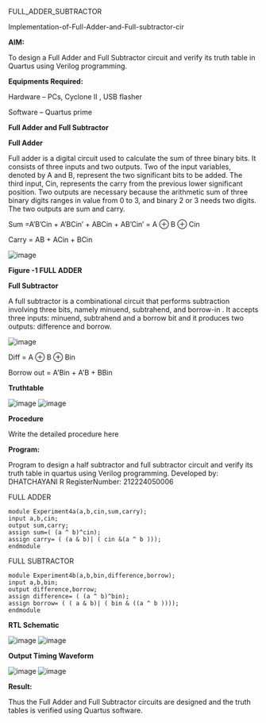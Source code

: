  FULL_ADDER_SUBTRACTOR

Implementation-of-Full-Adder-and-Full-subtractor-cir

**AIM:**

To design a Full Adder and Full Subtractor circuit and verify its truth table in Quartus using Verilog programming.

**Equipments Required:**

Hardware – PCs, Cyclone II , USB flasher

Software – Quartus prime

**Full Adder and Full Subtractor**

**Full Adder**

Full adder is a digital circuit used to calculate the sum of three binary bits. It consists of three inputs and two outputs. Two of the input variables, denoted by A and B, represent the two significant bits to be added. The third input, Cin, represents the carry from the previous lower significant position. Two outputs are necessary because the arithmetic sum of three binary digits ranges in value from 0 to 3, and binary 2 or 3 needs two digits. The two outputs are sum and carry.

Sum =A’B’Cin + A’BCin’ + ABCin + AB’Cin’ = A ⊕ B ⊕ Cin 

Carry = AB + ACin + BCin

![image](https://github.com/naavaneetha/FULL_ADDER_SUBTRACTOR/assets/154305477/0f30ba51-5ffb-4198-845f-18e054f675e7)

**Figure -1 FULL ADDER**

**Full Subtractor**

A full subtractor is a combinational circuit that performs subtraction involving three bits, namely minuend, subtrahend, and borrow-in . It accepts three inputs: minuend, subtrahend and a borrow bit and it produces two outputs: difference and borrow.

![image](https://github.com/naavaneetha/FULL_ADDER_SUBTRACTOR/assets/154305477/02b24f51-ab51-4304-9ad6-7b81ffc1ead5)

Diff = A ⊕ B ⊕ Bin 

Borrow out = A'Bin + A'B + BBin

**Truthtable**

![image](https://github.com/user-attachments/assets/faae28b1-5ecc-4f21-86e3-0896b5716533)
![image](https://github.com/user-attachments/assets/62255d46-6189-4a99-80d0-d999e9317675)


**Procedure**

Write the detailed procedure here

**Program:**

Program to design a half subtractor and full subtractor circuit and verify its truth table in quartus using Verilog programming. 
Developed by: DHATCHAYANI R RegisterNumber: 212224050006

FULL ADDER
```
module Experiment4a(a,b,cin,sum,carry);
input a,b,cin;
output sum,carry;
assign sum=( (a ^ b)^cin);
assign carry= ( (a & b)| ( cin &(a ^ b )));
endmodule
```

FULL SUBTRACTOR
```
module Experiment4b(a,b,bin,difference,borrow);
input a,b,bin;
output difference,borrow;
assign difference= ( (a ^ b)^bin);
assign borrow= ( ( a & b)| ( bin & ((a ^ b ))));
endmodule
```

**RTL Schematic**

![image](https://github.com/user-attachments/assets/59ec3fe8-cead-4bda-a763-001323046085)
![image](https://github.com/user-attachments/assets/1297fdd8-18d7-449c-bc5b-0bd22b06ebf8)


**Output Timing Waveform**

![image](https://github.com/user-attachments/assets/f9d5bbfc-81e0-43f3-8eff-db7997c2cde9)
![image](https://github.com/user-attachments/assets/a5d16ef1-818f-459e-9236-f0b414776986)


**Result:**

Thus the Full Adder and Full Subtractor circuits are designed and the truth tables is verified using Quartus software.



